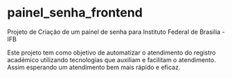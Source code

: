 # painel_senha_frontend
Projeto de Criação de um painel de senha para  Instituto Federal de Brasilia - IFB

Este projeto tem como objetivo de  automatizar o atendimento do registro académico
utilizando tecnologias que auxiliam e facilitam o atendimento. Assim esperando um
atendimento bem mais rápido e eficaz.
